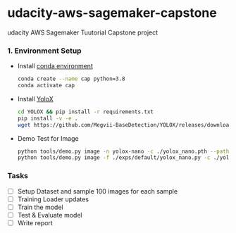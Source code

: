 # udacity-aws-sagemaker-capstone
udacity AWS Sagemaker Tuutorial Capstone project



### 1. Environment Setup

- Install [conda environment](https://docs.conda.io/projects/conda/en/latest/glossary.html#silent-mode-glossary)
    ```bash
    conda create --name cap python=3.8
    conda activate cap 
    ```
- Install [YoloX](https://github.com/Megvii-BaseDetection/YOLOX/)
    ```bash
    cd YOLOX && pip install -r requirements.txt
    pip install -v -e . 
    wget https://github.com/Megvii-BaseDetection/YOLOX/releases/download/0.1.1rc0/yolox_nano.pth
    ```
- Demo Test for Image
    ```bash
    python tools/demo.py image -n yolox-nano -c ./yolox_nano.pth --path assets/dog.jpg --conf 0.25 --nms 0.45 --tsize 640 --save_result --device cpu
    python tools/demo.py image -f ./exps/default/yolox_nano.py -c ./yolox_nano.pth --path ../samples/biker1.jpg --conf 0.25 --nms 0.45 --tsize 640 --save_result --device gpu
    ```

###  Tasks

- [ ] Setup Dataset and sample 100 images for each sample
- [ ] Training Loader updates
- [ ] Train the model 
- [ ] Test & Evaluate model
- [ ] Write report